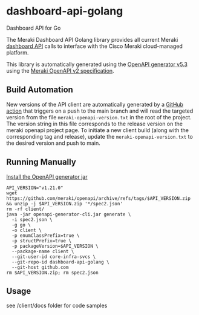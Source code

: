 # dashboard-api-golang
Dashboard API for Go

The Meraki Dashboard API Golang library provides all current Meraki [dashboard API](https://developer.cisco.com/meraki/api-v1/) calls to interface with the Cisco Meraki cloud-managed platform.

This library is automatically generated using the [OpenAPI generator v5.3](https://github.com/OpenAPITools/openapi-generator) using the [Meraki OpenAPI v2 specification](https://github.com/meraki/openapi/).

## Build Automation

New versions of the API client are automatically generated by a [GitHub action](.github/workflows/main.yml) that triggers on a push to the main branch and will read the targeted version from the file `meraki-openapi-version.txt` in the root of the project. The version string in this file corresponds to the release version on the meraki openapi project page. To initiate a new client build (along with the corresponding tag and release), update the `meraki-openapi-version.txt` to the desired version and push to main.

## Running Manually

[Install the OpenAPI generator jar](https://github.com/OpenAPITools/openapi-generator#1---installation)

```shell
API_VERSION="v1.21.0"
wget https://github.com/meraki/openapi/archive/refs/tags/$API_VERSION.zip && unzip -j $API_VERSION.zip '*/spec2.json'
rm -rf client/
java -jar openapi-generator-cli.jar generate \
  -i spec2.json \
  -g go \
  -o client \
  -p enumClassPrefix=true \
  -p structPrefix=true \
  -p packageVersion=$API_VERSION \
  --package-name client \
  --git-user-id core-infra-svcs \
  --git-repo-id dashboard-api-golang \
  --git-host github.com
rm $API_VERSION.zip; rm spec2.json
```

## Usage

see /client/docs folder for code samples
 